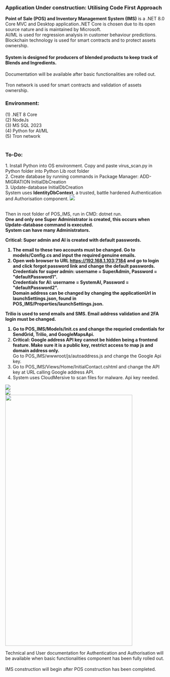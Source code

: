 <h3><b>Application Under construction: Utilising Code First Approach</b></h3>
<b>Point of Sale (POS) and Inventory Management System (IMS)</b> is a .NET 8.0 Core MVC and Desktop application..NET Core is chosen due to its open source nature and is maintained by Microsoft. </b> <br />
AI/ML is used for regression analysis in customer behaviour predictions.
<br/>
Blockchain technology is used for smart contracts and to protect assets ownership.
<h4>System is designed for producers of blended products to keep track of Blends and Ingredients.</h4>
Documentation will be available after basic functionalities are rolled out.</br />
<br />
Tron network is used for smart contracts and validation of assets ownership.
<h3>Environment:</h3>

(1) .NET 8 Core
<br />
(2) NodeJs
<br />
(3) MS SQL 2023
<br />
(4) Python for AI/ML
<br />
(5) Tron network
<br />
<br />
<h3>To-Do:</h3>
1. Install Python into OS environment. Copy and paste virus_scan.py in Python folder into Python Lib root folder <br />
2. Create database by running commands in Package Manager: ADD-MIGRATION InitialDbCreation <br />
3. Update-database InitialDbCreation <br />
System uses <b>IdentityDbContext</b>, a trusted, battle hardened Authentication and Authorisation component. 
<img src="https://github.com/kiet1375/POS_IMS/blob/main/POS_IMS/POS_IMS/imgs/POS_IMS.jpg">
<br />
<br />

Then in root folder of POS_IMS, run in CMD:
dotnet run.
<br />
<b>One and only one Super Administrator is created, this occurs when Update-database command is executed.<br />
System can have many Administrators. <br />

<b>Critical: Super admin and AI is created with default passwords.</b><br />
1. The email to these two accounts must be changed. Go to models/Config.cs and input the required genuine emails.
2. Open web browser to URL https://192.168.1.103:7184 and go to login and click forgot password link and change the default passwords. <br />
Credentials for super admin: username = SuperAdmin, Password = "defaultPassword1". <br />
Credentials for AI: username = SystemAI, Password = "defaultPassword2". <br />
Domain address can be changed by changing the applicationUrl in launchSettings.json, found in POS_IMS/Properties/launchSettings.json.<br />


<b>Trilio</b> is used to send emails and SMS. Email address validation and 2FA login must be changed. <br />
1. Go to POS_IMS/Models/Init.cs and change the requried credentials for SendGrid, Trilio, and GoogleMapsApi. <br />
2. <b>Critical:</b> Google address API key cannot be hidden being a frontend feature. Make sure it is a public key, restrict access to map js and domain address only.</b> <br />
Go to POS_IMS/wwwroot/js/autoaddress.js and change the Google Api key.
3. Go to POS_IMS/Views/Home/InitialContact.cshtml and change the API key at URL calling Google address API.
4. System uses CloudMersive to scan files for malware. Api key needed. 
<img src="https://github.com/kiet1375/POS_IMS/blob/main/POS_IMS/POS_IMS/imgs/register.jpg">
<br />
<img src="https://github.com/kiet1375/POS_IMS/blob/main/POS_IMS/POS_IMS/imgs/confirmEmail.jpg">
<br />
<img src="https://github.com/kiet1375/POS_IMS/blob/main/POS_IMS/POS_IMS/imgs/sms.jpg" width="400" height="790">
<br />

Technical and User documentation for Authentication and Authorisation will be available when basic functionalities component has been fully rolled out. <br /><br />
IMS construction will begin after POS construction has been completed.





